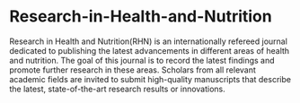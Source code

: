 Research-in-Health-and-Nutrition
================================

Research in Health and Nutrition(RHN) is an internationally refereed journal dedicated to publishing the latest advancements in different areas of health and nutrition. The goal of this journal is to record the latest findings and promote further research in these areas. Scholars from all relevant academic fields are invited to submit high-quality manuscripts that describe the latest, state-of-the-art research results or innovations.
